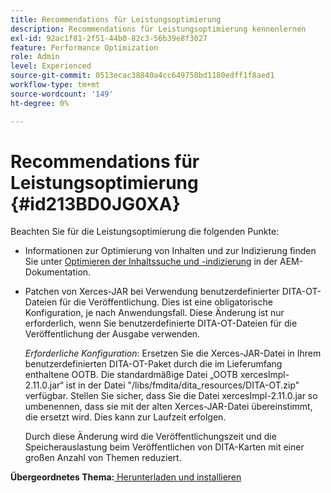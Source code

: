 ```yaml
---
title: Recommendations für Leistungsoptimierung
description: Recommendations für Leistungsoptimierung kennenlernen
exl-id: 92ac1f81-2f51-44b0-82c3-56b39e8f3027
feature: Performance Optimization
role: Admin
level: Experienced
source-git-commit: 0513ecac38840a4cc649758bd1180edff1f8aed1
workflow-type: tm+mt
source-wordcount: '149'
ht-degree: 0%

---
```


# Recommendations für Leistungsoptimierung {#id213BD0JG0XA}

Beachten Sie für die Leistungsoptimierung die folgenden Punkte:

- Informationen zur Optimierung von Inhalten und zur Indizierung finden Sie unter [Optimieren der Inhaltssuche und -indizierung](https://experienceleague.adobe.com/docs/experience-manager-cloud-service/operations/indexing.html?lang=de) in der AEM-Dokumentation.

- Patchen von Xerces-JAR bei Verwendung benutzerdefinierter DITA-OT-Dateien für die Veröffentlichung. Dies ist eine obligatorische Konfiguration, je nach Anwendungsfall. Diese Änderung ist nur erforderlich, wenn Sie benutzerdefinierte DITA-OT-Dateien für die Veröffentlichung der Ausgabe verwenden.

  *Erforderliche Konfiguration*: Ersetzen Sie die Xerces-JAR-Datei in Ihrem benutzerdefinierten DITA-OT-Paket durch die im Lieferumfang enthaltene OOTB. Die standardmäßige Datei „OOTB xercesImpl-2.11.0.jar“ ist in der Datei &quot;/libs/fmdita/dita\_resources/DITA-OT.zip&quot; verfügbar. Stellen Sie sicher, dass Sie die Datei xercesImpl-2.11.0.jar so umbenennen, dass sie mit der alten Xerces-JAR-Datei übereinstimmt, die ersetzt wird. Dies kann zur Laufzeit erfolgen.

  Durch diese Änderung wird die Veröffentlichungszeit und die Speicherauslastung beim Veröffentlichen von DITA-Karten mit einer großen Anzahl von Themen reduziert.


**Übergeordnetes Thema:**[ Herunterladen und installieren](download-install.md)
